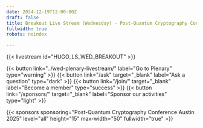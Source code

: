 ```yaml
---
date: 2024-12-19T12:00:00Z
draft: false
title: Breakout Live Stream (Wednesday) - Post-Quantum Cryptography Conference Austin
fullwidth: true
robots: noindex

---
```


{{< livestream id="HUGO_LS_WED_BREAKOUT" >}}

{{< button link="../wed-plenary-livestream/" label="Go to Plenary" type="warning" >}} 
{{< button link="/ask" target="_blank" label="Ask a question" type="dark" >}} 
{{< button link="/join/" target="_blank" label="Become a member" type="success" >}} 
{{< button link="/sponsors/" target="_blank" label="Sponsor our activities" type="light" >}}

{{< sponsors sponsoring="Post-Quantum Cryptography Conference Austin 2025" level="all" height="15" max-width="50" fullwidth="true" >}}

